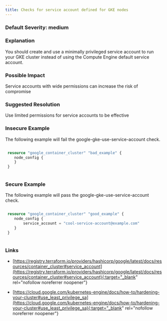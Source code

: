 ```yaml
---
title: Checks for service account defined for GKE nodes
---
```


### Default Severity: <span class="severity medium">medium</span>

### Explanation

You should create and use a minimally privileged service account to run your GKE cluster instead of using the Compute Engine default service account.

### Possible Impact
Service accounts with wide permissions can increase the risk of compromise

### Suggested Resolution
Use limited permissions for service accounts to be effective


### Insecure Example

The following example will fail the google-gke-use-service-account check.
```terraform

 resource "google_container_cluster" "bad_example" {
 	node_config {
 	}
 }
 
```



### Secure Example

The following example will pass the google-gke-use-service-account check.
```terraform

 resource "google_container_cluster" "good_example" {
 	node_config {
 		service_account = "cool-service-account@example.com"
 	}
 }
 
```



### Links


- [https://registry.terraform.io/providers/hashicorp/google/latest/docs/resources/container_cluster#service_account](https://registry.terraform.io/providers/hashicorp/google/latest/docs/resources/container_cluster#service_account){:target="_blank" rel="nofollow noreferrer noopener"}

- [https://cloud.google.com/kubernetes-engine/docs/how-to/hardening-your-cluster#use_least_privilege_sa](https://cloud.google.com/kubernetes-engine/docs/how-to/hardening-your-cluster#use_least_privilege_sa){:target="_blank" rel="nofollow noreferrer noopener"}



